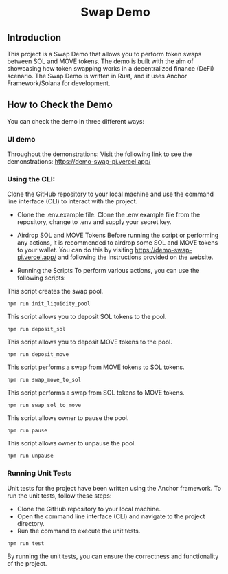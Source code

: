 <h1 align="center">
  <br>
    Swap Demo
  <br>
</h1>

## Introduction

This project is a Swap Demo that allows you to perform token swaps between SOL and MOVE tokens. The demo is built with the aim of showcasing how token swapping works in a decentralized finance (DeFi) scenario. The Swap Demo is written in Rust, and it uses Anchor Framework/Solana for development.

## How to Check the Demo

You can check the demo in three different ways:

### UI demo

Throughout the demonstrations: Visit the following link to see the demonstrations: https://demo-swap-pi.vercel.app/

### Using the CLI:

Clone the GitHub repository to your local machine and use the command line interface (CLI) to interact with the project.

- Clone the .env.example file:
  Clone the .env.example file from the repository, change to .env and supply your secret key.

- Airdrop SOL and MOVE Tokens
  Before running the script or performing any actions, it is recommended to airdrop some SOL and MOVE tokens to your wallet. You can do this by visiting https://demo-swap-pi.vercel.app/ and following the instructions provided on the website.

- Running the Scripts
  To perform various actions, you can use the following scripts:

This script creates the swap pool.

```
npm run init_liquidity_pool
```

This script allows you to deposit SOL tokens to the pool.

```
npm run deposit_sol
```

This script allows you to deposit MOVE tokens to the pool.

```
npm run deposit_move
```

This script performs a swap from MOVE tokens to SOL tokens.

```
npm run swap_move_to_sol
```

This script performs a swap from SOL tokens to MOVE tokens.

```
npm run swap_sol_to_move
```

This script allows owner to pause the pool.

```
npm run pause
```

This script allows owner to unpause the pool.

```
npm run unpause
```

### Running Unit Tests

Unit tests for the project have been written using the Anchor framework. To run the unit tests, follow these steps:

- Clone the GitHub repository to your local machine.
- Open the command line interface (CLI) and navigate to the project directory.
- Run the command to execute the unit tests.

```
npm run test
```

By running the unit tests, you can ensure the correctness and functionality of the project.
